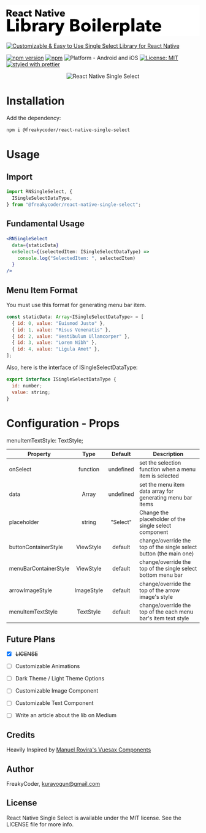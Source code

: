 <img alt="React Native Single Select" src="assets/logo.png" width="1050"/>
<!-- 
[![Battle Tested ✅](https://img.shields.io/badge/-Battle--Tested%20%E2%9C%85-03666e?style=for-the-badge)](https://github.com/WrathChaos/react-native-single-select) 
-->

[![Customizable & Easy to Use Single Select Library for React Native](https://img.shields.io/badge/-Customizable%20%26%20Easy%20to%20Use%20Single%20Select%20Library%20for%20React%20Native-orange?style=for-the-badge)](https://github.com/WrathChaos/react-native-single-select)

[![npm version](https://img.shields.io/npm/v/@freakycoder/react-native-single-select.svg?style=for-the-badge)](https://www.npmjs.com/package/@freakycoder/react-native-single-select)
[![npm](https://img.shields.io/npm/dt/@freakycoder/react-native-single-select.svg?style=for-the-badge)](https://www.npmjs.com/package/@freakycoder/react-native-single-select)
![Platform - Android and iOS](https://img.shields.io/badge/platform-Android%20%7C%20iOS-blue.svg?style=for-the-badge)
[![License: MIT](https://img.shields.io/badge/License-MIT-green.svg?style=for-the-badge)](https://opensource.org/licenses/MIT)
[![styled with prettier](https://img.shields.io/badge/styled_with-prettier-ff69b4.svg?style=for-the-badge)](https://github.com/prettier/prettier)

<p align="center">
  <img alt="React Native Single Select"
        src="assets/Screenshots/React-Native-Single-Select.gif" />
</p>

# Installation

Add the dependency:

```bash
npm i @freakycoder/react-native-single-select
```

# Usage

## Import

```jsx
import RNSingleSelect, {
  ISingleSelectDataType,
} from "@freakycoder/react-native-single-select";
```

## Fundamental Usage

```jsx
<RNSingleSelect
  data={staticData}
  onSelect={(selectedItem: ISingleSelectDataType) =>
    console.log("SelectedItem: ", selectedItem)
  }
/>
```

## Menu Item Format

You must use this format for generating menu bar item.

```js
const staticData: Array<ISingleSelectDataType> = [
  { id: 0, value: "Euismod Justo" },
  { id: 1, value: "Risus Venenatis" },
  { id: 2, value: "Vestibulum Ullamcorper" },
  { id: 3, value: "Lorem Nibh" },
  { id: 4, value: "Ligula Amet" },
];
```

Also, here is the interface of ISingleSelectDataType:

```js
export interface ISingleSelectDataType {
  id: number;
  value: string;
}
```

# Configuration - Props

menuItemTextStyle: TextStyle;

| Property              |             Type             |  Default  | Description                                                        |
| --------------------- | :--------------------------: | :-------: | ------------------------------------------------------------------ |
| onSelect              |           function           | undefined | set the selection function when a menu item is selected            |
| data                  | Array<ISingleSelectDataType> | undefined | set the menu item data array for generating menu bar items         |
| placeholder           |            string            | "Select"  | Change the placeholder of the single select component              |
| buttonContainerStyle  |          ViewStyle           |  default  | change/override the top of the single select button (the main one) |
| menuBarContainerStyle |          ViewStyle           |  default  | change/override the top of the single select bottom menu bar       |
| arrowImageStyle       |          ImageStyle          |  default  | change/override the top of the arrow image's style                 |
| menuItemTextStyle     |          TextStyle           |  default  | change/override the top of the each menu bar's item text style     |

## Future Plans

- [x] ~~LICENSE~~
- [ ] Customizable Animations
- [ ] Dark Theme / Light Theme Options
- [ ] Customizable Image Component
- [ ] Customizable Text Component
- [ ] Write an article about the lib on Medium


## Credits

Heavily Inspired by [Manuel Rovira's Vuesax Components](https://dribbble.com/shots/11248542/attachments/2856460?mode=media)

## Author

FreakyCoder, kurayogun@gmail.com

## License

React Native Single Select is available under the MIT license. See the LICENSE file for more info.
